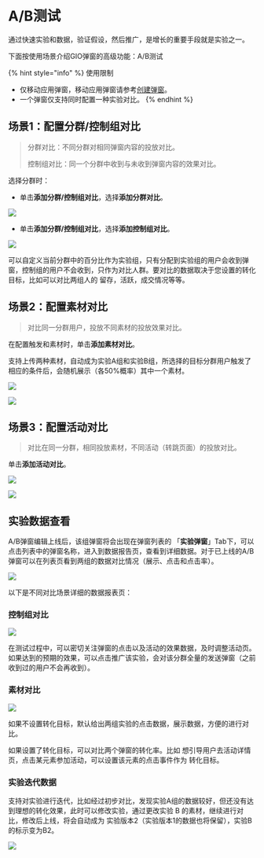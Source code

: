 # A/B测试

通过快速实验和数据，验证假设，然后推广，是增长的重要手段就是实验之一。

下面按使用场景介绍GIO弹窗的高级功能：A/B测试

{% hint style="info" %}
使用限制

* 仅移动应用弹窗，移动应用弹窗请参考[创建弹窗](create.md)。
* 一个弹窗仅支持同时配置一种实验对比。
{% endhint %}

## 场景1：配置分群/控制组对比

> 分群对比：不同分群对相同弹窗内容的投放对比。
>
> 控制组对比：同一个分群中收到与未收到弹窗内容的效果对比。

选择分群时：

* 单击**添加分群/控制组对比**，选择**添加分群对比**。

![](../../.gitbook/assets/fen-qun-ab.png)

* 单击**添加分群/控制组对比**，选择**添加控制组对比**。

![](../../.gitbook/assets/kong-zhi-zu-ab.png)

可以自定义当前分群中的百分比作为实验组，只有分配到实验组的用户会收到弹窗，控制组的用户不会收到，只作为对比人群。要对比的数据取决于您设置的转化目标，比如可以对比两组人的 留存，活跃，成交情况等等。

## 场景2：配置素材对比

> 对比同一分群用户，投放不同素材的投放效果对比。

在配置触发和素材时，单击**添加素材对比**。

支持上传两种素材，自动成为实验A组和实验B组，所选择的目标分群用户触发了相应的条件后，会随机展示（各50%概率）其中一个素材。

![](../../.gitbook/assets/tian-jia-su-cai-dui-bi.png)

![](../../.gitbook/assets/su-cai-ab.png)

## 场景3：配置活动对比

> 对比在同一分群，相同投放素材，不同活动（转跳页面）的投放对比。

单击**添加活动对比**。

![](../../.gitbook/assets/tian-jia-huo-dong-dui-bi.png)

![](../../.gitbook/assets/huo-dong-ab.png)

## 实验数据查看

A/B弹窗编辑上线后，该组弹窗将会出现在弹窗列表的 「**实验弹窗**」Tab下，可以点击列表中的弹窗名称，进入到数据报告页，查看到详细数据。对于已上线的A/B弹窗可以在列表页看到两组的数据对比情况（展示、点击和点击率）。

![](../../.gitbook/assets/shi-yan-lie-biao.png)

以下是不同对比场景详细的数据报表页：

### 控制组对比

![](../../.gitbook/assets/kong-zhi-zu-shu-ju.png)

在测试过程中，可以密切关注弹窗的点击以及活动的效果数据，及时调整活动页。如果达到的预期的效果，可以点击推广该实验，会对该分群全量的发送弹窗（之前收到过的用户不会再收到）。

### 素材对比

![](../../.gitbook/assets/su-cai-dui-bi-shu-ju.png)

如果不设置转化目标，默认给出两组实验的点击数据，展示数据，方便的进行对比。

如果设置了转化目标，可以对比两个弹窗的转化率。比如 想引导用户去活动详情页，点击某元素参加活动，可以设置该元素的点击事件作为 转化目标。

### 实验迭代数据

支持对实验进行迭代，比如经过初步对比，发现实验A组的数据较好，但还没有达到理想的转化效果，此时可以修改实验，通过更改实验 B 的素材，继续进行对比，修改后上线，将会自动成为 实验版本2（实验版本1的数据也将保留），实验B的标示变为B2。

![](../../.gitbook/assets/die-dai-shu-ju.png)

### 

